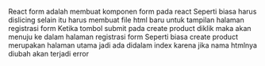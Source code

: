 React form adalah membuat komponen form pada react
Seperti biasa harus dislicing selain itu harus membuat file html baru untuk tampilan halaman registrasi form
Ketika tombol submit pada create product diklik maka akan menuju ke dalam halaman registrasi form
Seperti biasa create product merupakan halaman utama jadi ada didalam index karena jika nama htmlnya diubah akan terjadi error